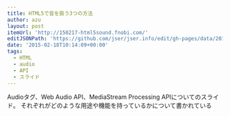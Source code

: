 ```yaml
---
title: HTML5で音を扱う3つの方法
author: azu
layout: post
itemUrl: 'http://150217-html5sound.fnobi.com/'
editJSONPath: 'https://github.com/jser/jser.info/edit/gh-pages/data/2015/02/index.json'
date: '2015-02-18T10:14:09+00:00'
tags:
  - HTML
  - audio
  - API
  - スライド
---
```

Audioタグ、Web Audio API、MediaStream Processing APIについてのスライド。
それぞれがどのような用途や機能を持っているかについて書かれている

